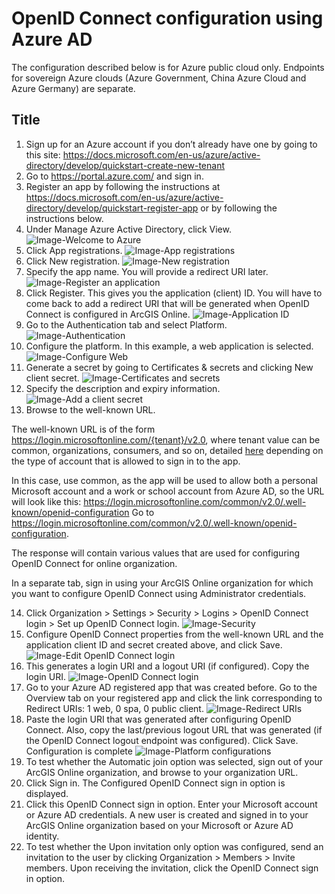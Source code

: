 # OpenID Connect configuration using Azure AD

The configuration described below is for Azure public cloud only. Endpoints for sovereign Azure clouds (Azure Government, China Azure Cloud and Azure Germany) are separate.

## Title

1.	Sign up for an Azure account if you don’t already have one by going to this site: 
https://docs.microsoft.com/en-us/azure/active-directory/develop/quickstart-create-new-tenant
2.	 Go to https://portal.azure.com/ and sign in.
3.	Register an app by following the instructions at
https://docs.microsoft.com/en-us/azure/active-directory/develop/quickstart-register-app 
or by following the instructions below.
4.	Under Manage Azure Active Directory, click View.
![Image-Welcome to Azure](https://github.com/ArcGIS/idp/blob/main/Documentation/ArcGIS%20Online/Images/OpenID%20Connect%20(Azure%20AD)/Image-Welcome%20to%20Azure.png)
5.	Click App registrations.
![Image-App registrations](https://github.com/ArcGIS/idp/blob/main/Documentation/ArcGIS%20Online/Images/OpenID%20Connect%20(Azure%20AD)/Image-App%20registrations.png)
6.	Click New registration.
![Image-New registration](https://github.com/ArcGIS/idp/blob/main/Documentation/ArcGIS%20Online/Images/OpenID%20Connect%20(Azure%20AD)/Image-New%20registration.png)
7.	Specify the app name. You will provide a redirect URI later.
![Image-Register an application](https://github.com/ArcGIS/idp/blob/main/Documentation/ArcGIS%20Online/Images/OpenID%20Connect%20(Azure%20AD)/Image-Register%20an%20application.png)
8.	Click Register. This gives you the application (client) ID. You will have to come back to add a redirect URI that will be generated when OpenID Connect is configured in ArcGIS Online.
![Image-Application ID](https://github.com/ArcGIS/idp/blob/main/Documentation/ArcGIS%20Online/Images/OpenID%20Connect%20(Azure%20AD)/Image-Application%20ID.png)
9.	Go to the Authentication tab and select Platform.
![Image-Authentication](https://github.com/ArcGIS/idp/blob/main/Documentation/ArcGIS%20Online/Images/OpenID%20Connect%20(Azure%20AD)/Image-Authentication.png)
10.	Configure the platform. In this example, a web application is selected.
![Image-Configure Web](https://github.com/ArcGIS/idp/blob/main/Documentation/ArcGIS%20Online/Images/OpenID%20Connect%20(Azure%20AD)/Image-Configure%20Web.png)
11.	Generate a secret by going to Certificates & secrets and clicking New client secret.
![Image-Certificates and secrets](https://github.com/ArcGIS/idp/blob/main/Documentation/ArcGIS%20Online/Images/OpenID%20Connect%20(Azure%20AD)/Image-Certificates%20and%20secrets.png)
12.	Specify the description and expiry information.
![Image-Add a client secret](https://github.com/ArcGIS/idp/blob/main/Documentation/ArcGIS%20Online/Images/OpenID%20Connect%20(Azure%20AD)/Image-Add%20a%20client%20secret.png)
13.	Browse to the well-known URL. 

The well-known URL is of the form https://login.microsoftonline.com/{tenant}/v2.0, where tenant value can be common, organizations, consumers, and so on, detailed [here](https://docs.microsoft.com/en-us/azure/active-directory/develop/v2-protocols-oidc) depending on the type of account that is allowed to sign in to the app. 

In this case, use common, as the app will be used to allow both a personal Microsoft account and a work or school account from Azure AD, so the URL will look like this: https://login.microsoftonline.com/common/v2.0/.well-known/openid-configuration
Go to https://login.microsoftonline.com/common/v2.0/.well-known/openid-configuration.

The response will contain various values that are used for configuring OpenID Connect for online organization.

In a separate tab, sign in using your ArcGIS Online organization for which you want to configure OpenID Connect using Administrator credentials.

14.	Click Organization > Settings > Security > Logins > OpenID Connect login > Set up OpenID Connect login.
![Image-Security](https://github.com/ArcGIS/idp/blob/main/Documentation/ArcGIS%20Online/Images/OpenID%20Connect%20(Azure%20AD)/Image-Security.png)
15.	Configure OpenID Connect properties from the well-known URL and the application client ID and secret created above, and click Save.
![Image-Edit OpenID Connect login](https://github.com/ArcGIS/idp/blob/main/Documentation/ArcGIS%20Online/Images/OpenID%20Connect%20(Azure%20AD)/Image-Edit%20OpenID%20Connect%20login.png)
16.	This generates a login URI and a logout URI (if configured). Copy the login URI.
![Image-OpenID Connect login](https://github.com/ArcGIS/idp/blob/main/Documentation/ArcGIS%20Online/Images/OpenID%20Connect%20(Azure%20AD)/Image-OpenID%20Connect%20login.png)
17.	Go to your Azure AD registered app that was created before. 
Go to the Overview tab on your registered app and click the link corresponding to  Redirect URIs: 1 web, 0 spa, 0 public client.
![Image-Redirect URIs](https://github.com/ArcGIS/idp/blob/main/Documentation/ArcGIS%20Online/Images/OpenID%20Connect%20(Azure%20AD)/Image-Redirect%20URIs.png)
18.	Paste the login URI that was generated after configuring OpenID Connect.
Also, copy the last/previous logout URL that was generated (if the OpenID Connect logout endpoint was configured).
Click Save.
Configuration is complete
![Image-Platform configurations](https://github.com/ArcGIS/idp/blob/main/Documentation/ArcGIS%20Online/Images/OpenID%20Connect%20(Azure%20AD)/Image-Platform%20configurations.png)
19.	To test whether the Automatic join option was selected, sign out of your ArcGIS Online organization, and browse to your organization URL.
20.	Click Sign in. The Configured OpenID Connect sign in option is displayed.
21.	Click this OpenID Connect sign in option. Enter your Microsoft account or Azure AD credentials. A new user is created and signed in to your ArcGIS Online organization based on your Microsoft or Azure AD identity.
22.	To test whether the Upon invitation only option was configured, send an invitation to the user by clicking Organization > Members > Invite members. Upon receiving the invitation, click the OpenID Connect sign in option.



